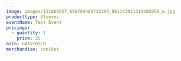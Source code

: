```yaml
---
image: images/121069957_698764460732393_861143911314285056_o.jpg
producttype: Sleeves
eventName: Test Event
pricings:
  - quantity: 1
    price: 25
asin: GA1VrGSCH
merchandise: comiket
---
```

